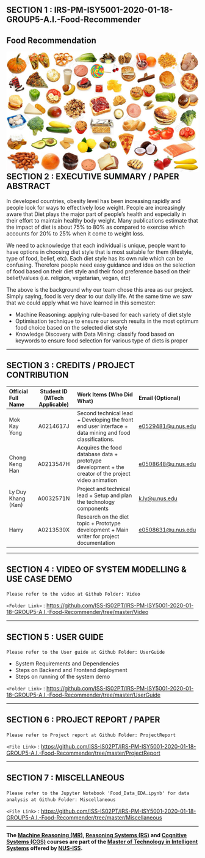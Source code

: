 ## SECTION 1 : IRS-PM-ISY5001-2020-01-18-GROUP5-A.I.-Food-Recommender
## Food Recommendation

<img src="SystemCode/static/food-image.jpg"
     style="float: left; margin-right: 0px;" />

---  

## SECTION 2 : EXECUTIVE SUMMARY / PAPER ABSTRACT

In developed countries, obesity level has been increasing rapidly and people look for ways to effectively lose weight. People are increasingly aware that Diet plays the major part of people’s health and especially in their effort to maintain healthy body weight. Many publications estimate that the impact of diet is about 75% to 80% as compared to exercise which accounts for 20% to 25% when it come to weight loss.

We need to acknowledge that each individual is unique, people want to have options in choosing diet style that is most suitable for them (lifestyle, type of food, belief, etc). Each diet style has its own rule which can be confusing. Therefore people need easy guidance and idea on the selection of food based on their diet style and their food preference based on their belief/values (i.e. religion, vegetarian, vegan, etc)

The above is the background why our team chose this area as our project. Simply saying, food is very dear to our daily life. At the same time we saw that we could apply what we have learned in this semester:
- Machine Reasoning: applying rule-based for each variety of diet style
- Optimisation technique to ensure our search results in the most optimum food choice based on the selected diet style
- Knowledge Discovery with Data Mining: classify food based on keywords to ensure food selection for various type of diets is proper

---

## SECTION 3 : CREDITS / PROJECT CONTRIBUTION

| Official Full Name  | Student ID (MTech Applicable)  | Work Items (Who Did What) | Email (Optional) |
| :------------ |:---------------:| :-----| :-----|
| Mok Kay Yong | A0214617J | Second technical lead + Developing the front end user interface + data mining and food classifications. | e0529481@u.nus.edu |
| Chong Keng Han | A0213547H | Acquires the food database data + prototype development + the creator of the project video animation| e0508648@u.nus.edu |
| Ly Duy Khang (Ken) | A0032571N | Project and technical lead + Setup and plan the technology components | k.ly@u.nus.edu |
| Harry| A0213530X | Research on the diet topic + Prototype development + Main writer for project documentation| e0508631@u.nus.edu |

---

## SECTION 4 : VIDEO OF SYSTEM MODELLING & USE CASE DEMO
`Please refer to the video at Github Folder: Video`

`<Folder Link>` : <https://github.com/ISS-IS02PT/IRS-PM-ISY5001-2020-01-18-GROUP5-A.I.-Food-Recommender/tree/master/Video>

---

## SECTION 5 : USER GUIDE
`Please refer to the User guide at Github Folder: UserGuide`
- System Requirements and Dependencies
- Steps on Backend and Frontend deployment
- Steps on running of the system demo

`<Folder Link>` : <https://github.com/ISS-IS02PT/IRS-PM-ISY5001-2020-01-18-GROUP5-A.I.-Food-Recommender/tree/master/UserGuide>

---
## SECTION 6 : PROJECT REPORT / PAPER
`Please refer to Project report at Github Folder: ProjectReport`

`<File Link>` : <https://github.com/ISS-IS02PT/IRS-PM-ISY5001-2020-01-18-GROUP5-A.I.-Food-Recommender/tree/master/ProjectReport>

---
## SECTION 7 : MISCELLANEOUS
`Please refer to the Jupyter Notebook 'Food_Data_EDA.ipynb' for data analysis at Github Folder: Miscellaneous`


`<File Link>` : <https://github.com/ISS-IS02PT/IRS-PM-ISY5001-2020-01-18-GROUP5-A.I.-Food-Recommender/tree/master/Miscellaneous>

---

**The [Machine Reasoning (MR)](https://www.iss.nus.edu.sg/executive-education/course/detail/machine-reasoning "Machine Reasoning"), [Reasoning Systems (RS)](https://www.iss.nus.edu.sg/executive-education/course/detail/reasoning-systems "Reasoning Systems") and [Cognitive Systems (CGS)](https://www.iss.nus.edu.sg/executive-education/course/detail/cognitive-systems-sf "Cognitive Systems") courses are part of the [Master of Technology in Intelligent Systems](https://www.iss.nus.edu.sg/stackable-certificate-programmes/intelligent-systems "Intelligent Reasoning Systems") offered by [NUS-ISS](https://www.iss.nus.edu.sg "Institute of Systems Science, National University of Singapore").**